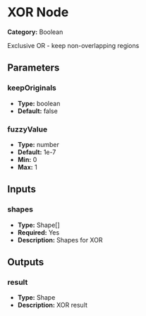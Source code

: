 
# XOR Node

**Category:** Boolean

Exclusive OR - keep non-overlapping regions

## Parameters


### keepOriginals
- **Type:** boolean
- **Default:** false





### fuzzyValue
- **Type:** number
- **Default:** 1e-7
- **Min:** 0
- **Max:** 1



## Inputs


### shapes
- **Type:** Shape[]
- **Required:** Yes
- **Description:** Shapes for XOR


## Outputs


### result
- **Type:** Shape
- **Description:** XOR result



